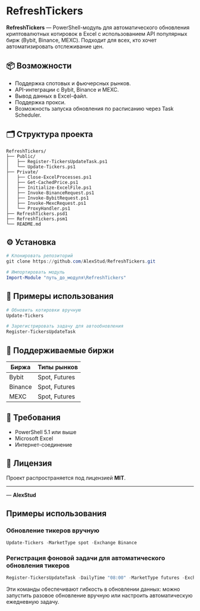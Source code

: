 # RefreshTickers

**RefreshTickers** — PowerShell-модуль для автоматического обновления криптовалютных котировок в Excel с использованием API популярных бирж (Bybit, Binance, MEXC). Подходит для всех, кто хочет автоматизировать отслеживание цен.

## 📦 Возможности

- Поддержка спотовых и фьючерсных рынков.
- API-интеграции с Bybit, Binance и MEXC.
- Вывод данных в Excel-файл.
- Поддержка прокси.
- Возможность запуска обновления по расписанию через Task Scheduler.

## 🗂 Структура проекта

```
RefreshTickers/
├── Public/
│   ├── Register-TickersUpdateTask.ps1
│   └── Update-Tickers.ps1
├── Private/
│   ├── Close-ExcelProcesses.ps1
│   ├── Get-CachedPrice.ps1
│   ├── Initialize-ExcelFile.ps1
│   ├── Invoke-BinanceRequest.ps1
│   ├── Invoke-BybitRequest.ps1
│   ├── Invoke-MexcRequest.ps1
│   └── ProxyHandler.ps1
├── RefreshTickers.psd1
├── RefreshTickers.psm1
└── README.md
```

## ⚙️ Установка

```powershell
# Клонировать репозиторий
git clone https://github.com/AlexStud/RefreshTickers.git

# Импортировать модуль
Import-Module "путь_до_модуля\RefreshTickers"
```

## 🚀 Примеры использования

```powershell
# Обновить котировки вручную
Update-Tickers

# Зарегистрировать задачу для автообновления
Register-TickersUpdateTask
```

## 💱 Поддерживаемые биржи

| Биржа   | Типы рынков   |
|---------|---------------|
| Bybit   | Spot, Futures |
| Binance | Spot, Futures |
| MEXC    | Spot, Futures |

## 🧾 Требования

- PowerShell 5.1 или выше
- Microsoft Excel
- Интернет-соединение

## 📄 Лицензия

Проект распространяется под лицензией **MIT**.

---

— **AlexStud**

## Примеры использования

### Обновление тикеров вручную

```powershell
Update-Tickers -MarketType spot -Exchange Binance
```

### Регистрация фоновой задачи для автоматического обновления тикеров

```powershell
Register-TickersUpdateTask -DailyTime "08:00" -MarketType futures -Exchange Bybit
```

Эти команды обеспечивают гибкость в обновлении данных: можно запустить разовое обновление вручную или настроить автоматическую ежедневную задачу.